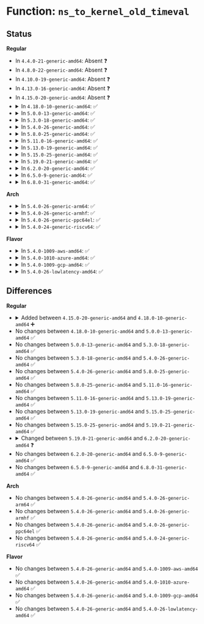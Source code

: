 # Function: <code>ns_to_kernel_old_timeval</code>

## Status
<b>Regular</b>
<ul>
<li>
In <code>4.4.0-21-generic-amd64</code>: Absent ❓
</li>
<li>
In <code>4.8.0-22-generic-amd64</code>: Absent ❓
</li>
<li>
In <code>4.10.0-19-generic-amd64</code>: Absent ❓
</li>
<li>
In <code>4.13.0-16-generic-amd64</code>: Absent ❓
</li>
<li>
In <code>4.15.0-20-generic-amd64</code>: Absent ❓
</li>
<li>
<details>
<summary>In <code>4.18.0-10-generic-amd64</code>: ✅</summary>

```c
struct __kernel_old_timeval ns_to_kernel_old_timeval(const s64 nsec)
```

```json
{
  "name": "ns_to_kernel_old_timeval",
  "collision_type": "Unique Global",
  "inline_type": "No",
  "funcs": [
    {
      "addr": 18446744071579962896,
      "name": "ns_to_kernel_old_timeval",
      "external": true,
      "loc": "kernel/time/time.c:491",
      "file": "kernel/time/time.c",
      "inline": "seen, unknown",
      "caller_inline": [],
      "caller_func": []
    }
  ],
  "symbols": [
    {
      "addr": 18446744071579962896,
      "name": "ns_to_kernel_old_timeval",
      "section": ".text",
      "bind": "STB_GLOBAL",
      "size": 126
    }
  ]
}
```
</details>
</li>
<li>
<details>
<summary>In <code>5.0.0-13-generic-amd64</code>: ✅</summary>

```c
struct __kernel_old_timeval ns_to_kernel_old_timeval(const s64 nsec)
```

```json
{
  "name": "ns_to_kernel_old_timeval",
  "collision_type": "Unique Global",
  "inline_type": "No",
  "funcs": [
    {
      "addr": 18446744071580009952,
      "name": "ns_to_kernel_old_timeval",
      "external": true,
      "loc": "kernel/time/time.c:429",
      "file": "kernel/time/time.c",
      "inline": "seen, unknown",
      "caller_inline": [],
      "caller_func": []
    }
  ],
  "symbols": [
    {
      "addr": 18446744071580009952,
      "name": "ns_to_kernel_old_timeval",
      "section": ".text",
      "bind": "STB_GLOBAL",
      "size": 119
    }
  ]
}
```
</details>
</li>
<li>
<details>
<summary>In <code>5.3.0-18-generic-amd64</code>: ✅</summary>

```c
struct __kernel_old_timeval ns_to_kernel_old_timeval(const s64 nsec)
```

```json
{
  "name": "ns_to_kernel_old_timeval",
  "collision_type": "Unique Global",
  "inline_type": "No",
  "funcs": [
    {
      "addr": 18446744071580053264,
      "name": "ns_to_kernel_old_timeval",
      "external": true,
      "loc": "kernel/time/time.c:497",
      "file": "kernel/time/time.c",
      "inline": "seen, unknown",
      "caller_inline": [],
      "caller_func": [
        "net/socket.c:__sock_recv_timestamp"
      ]
    }
  ],
  "symbols": [
    {
      "addr": 18446744071580053264,
      "name": "ns_to_kernel_old_timeval",
      "section": ".text",
      "bind": "STB_GLOBAL",
      "size": 123
    }
  ]
}
```
</details>
</li>
<li>
<details>
<summary>In <code>5.4.0-26-generic-amd64</code>: ✅</summary>

```c
struct __kernel_old_timeval ns_to_kernel_old_timeval(const s64 nsec)
```

```json
{
  "name": "ns_to_kernel_old_timeval",
  "collision_type": "Unique Global",
  "inline_type": "No",
  "funcs": [
    {
      "addr": 18446744071580102320,
      "name": "ns_to_kernel_old_timeval",
      "external": true,
      "loc": "kernel/time/time.c:497",
      "file": "kernel/time/time.c",
      "inline": "seen, unknown",
      "caller_inline": [],
      "caller_func": [
        "net/socket.c:__sock_recv_timestamp"
      ]
    }
  ],
  "symbols": [
    {
      "addr": 18446744071580102320,
      "name": "ns_to_kernel_old_timeval",
      "section": ".text",
      "bind": "STB_GLOBAL",
      "size": 123
    }
  ]
}
```
</details>
</li>
<li>
<details>
<summary>In <code>5.8.0-25-generic-amd64</code>: ✅</summary>

```c
struct __kernel_old_timeval ns_to_kernel_old_timeval(const s64 nsec)
```

```json
{
  "name": "ns_to_kernel_old_timeval",
  "collision_type": "Unique Global",
  "inline_type": "No",
  "funcs": [
    {
      "addr": 18446744071580165168,
      "name": "ns_to_kernel_old_timeval",
      "external": true,
      "loc": "kernel/time/time.c:452",
      "file": "kernel/time/time.c",
      "inline": "seen, unknown",
      "caller_inline": [],
      "caller_func": [
        "kernel/sys.c:getrusage",
        "kernel/sys.c:getrusage",
        "kernel/sys.c:getrusage",
        "kernel/sys.c:getrusage",
        "kernel/sys.c:getrusage",
        "kernel/sys.c:getrusage",
        "fs/binfmt_elf.c:fill_prstatus",
        "fs/binfmt_elf.c:fill_prstatus",
        "fs/binfmt_elf.c:fill_prstatus",
        "fs/binfmt_elf.c:fill_prstatus",
        "fs/binfmt_elf.c:fill_prstatus",
        "fs/binfmt_elf.c:fill_prstatus",
        "fs/compat_binfmt_elf.c:fill_prstatus",
        "fs/compat_binfmt_elf.c:fill_prstatus",
        "fs/compat_binfmt_elf.c:fill_prstatus",
        "fs/compat_binfmt_elf.c:fill_prstatus",
        "fs/compat_binfmt_elf.c:fill_prstatus",
        "fs/compat_binfmt_elf.c:fill_prstatus",
        "net/socket.c:__sock_recv_timestamp"
      ]
    }
  ],
  "symbols": [
    {
      "addr": 18446744071580165168,
      "name": "ns_to_kernel_old_timeval",
      "section": ".text",
      "bind": "STB_GLOBAL",
      "size": 178
    }
  ]
}
```
</details>
</li>
<li>
<details>
<summary>In <code>5.11.0-16-generic-amd64</code>: ✅</summary>

```c
struct __kernel_old_timeval ns_to_kernel_old_timeval(const s64 nsec)
```

```json
{
  "name": "ns_to_kernel_old_timeval",
  "collision_type": "Unique Global",
  "inline_type": "No",
  "funcs": [
    {
      "addr": 18446744071580149312,
      "name": "ns_to_kernel_old_timeval",
      "external": true,
      "loc": "kernel/time/time.c:452",
      "file": "kernel/time/time.c",
      "inline": "seen, unknown",
      "caller_inline": [],
      "caller_func": [
        "kernel/sys.c:getrusage",
        "kernel/sys.c:getrusage",
        "kernel/sys.c:getrusage",
        "kernel/sys.c:getrusage",
        "kernel/sys.c:getrusage",
        "kernel/sys.c:getrusage",
        "fs/binfmt_elf.c:fill_prstatus",
        "fs/binfmt_elf.c:fill_prstatus",
        "fs/binfmt_elf.c:fill_prstatus",
        "fs/binfmt_elf.c:fill_prstatus",
        "fs/binfmt_elf.c:fill_prstatus",
        "fs/binfmt_elf.c:fill_prstatus",
        "fs/compat_binfmt_elf.c:fill_prstatus",
        "fs/compat_binfmt_elf.c:fill_prstatus",
        "fs/compat_binfmt_elf.c:fill_prstatus",
        "fs/compat_binfmt_elf.c:fill_prstatus",
        "fs/compat_binfmt_elf.c:fill_prstatus",
        "fs/compat_binfmt_elf.c:fill_prstatus",
        "net/socket.c:__sock_recv_timestamp"
      ]
    }
  ],
  "symbols": [
    {
      "addr": 18446744071580149312,
      "name": "ns_to_kernel_old_timeval",
      "section": ".text",
      "bind": "STB_GLOBAL",
      "size": 178
    }
  ]
}
```
</details>
</li>
<li>
<details>
<summary>In <code>5.13.0-19-generic-amd64</code>: ✅</summary>

```c
struct __kernel_old_timeval ns_to_kernel_old_timeval(const s64 nsec)
```

```json
{
  "name": "ns_to_kernel_old_timeval",
  "collision_type": "Unique Global",
  "inline_type": "No",
  "funcs": [
    {
      "addr": 18446744071580154000,
      "name": "ns_to_kernel_old_timeval",
      "external": true,
      "loc": "kernel/time/time.c:452",
      "file": "kernel/time/time.c",
      "inline": "seen, unknown",
      "caller_inline": [],
      "caller_func": [
        "kernel/sys.c:getrusage",
        "kernel/sys.c:getrusage",
        "kernel/sys.c:getrusage",
        "kernel/sys.c:getrusage",
        "kernel/sys.c:getrusage",
        "kernel/sys.c:getrusage",
        "fs/binfmt_elf.c:fill_thread_core_info",
        "fs/binfmt_elf.c:fill_thread_core_info",
        "fs/binfmt_elf.c:fill_thread_core_info",
        "fs/binfmt_elf.c:fill_thread_core_info",
        "fs/binfmt_elf.c:fill_thread_core_info",
        "fs/binfmt_elf.c:fill_thread_core_info",
        "fs/compat_binfmt_elf.c:fill_thread_core_info",
        "fs/compat_binfmt_elf.c:fill_thread_core_info",
        "fs/compat_binfmt_elf.c:fill_thread_core_info",
        "fs/compat_binfmt_elf.c:fill_thread_core_info",
        "fs/compat_binfmt_elf.c:fill_thread_core_info",
        "fs/compat_binfmt_elf.c:fill_thread_core_info",
        "net/socket.c:__sock_recv_timestamp"
      ]
    }
  ],
  "symbols": [
    {
      "addr": 18446744071580154000,
      "name": "ns_to_kernel_old_timeval",
      "section": ".text",
      "bind": "STB_GLOBAL",
      "size": 157
    }
  ]
}
```
</details>
</li>
<li>
<details>
<summary>In <code>5.15.0-25-generic-amd64</code>: ✅</summary>

```c
struct __kernel_old_timeval ns_to_kernel_old_timeval(const s64 nsec)
```

```json
{
  "name": "ns_to_kernel_old_timeval",
  "collision_type": "Unique Global",
  "inline_type": "No",
  "funcs": [
    {
      "addr": 18446744071580298528,
      "name": "ns_to_kernel_old_timeval",
      "external": true,
      "loc": "kernel/time/time.c:452",
      "file": "kernel/time/time.c",
      "inline": "seen, unknown",
      "caller_inline": [],
      "caller_func": [
        "kernel/sys.c:getrusage",
        "kernel/sys.c:getrusage",
        "kernel/sys.c:getrusage",
        "kernel/sys.c:getrusage",
        "kernel/sys.c:getrusage",
        "kernel/sys.c:getrusage",
        "fs/binfmt_elf.c:fill_thread_core_info",
        "fs/binfmt_elf.c:fill_thread_core_info",
        "fs/binfmt_elf.c:fill_thread_core_info",
        "fs/binfmt_elf.c:fill_thread_core_info",
        "fs/binfmt_elf.c:fill_thread_core_info",
        "fs/binfmt_elf.c:fill_thread_core_info",
        "fs/compat_binfmt_elf.c:fill_thread_core_info",
        "fs/compat_binfmt_elf.c:fill_thread_core_info",
        "fs/compat_binfmt_elf.c:fill_thread_core_info",
        "fs/compat_binfmt_elf.c:fill_thread_core_info",
        "fs/compat_binfmt_elf.c:fill_thread_core_info",
        "fs/compat_binfmt_elf.c:fill_thread_core_info",
        "net/socket.c:__sock_recv_timestamp"
      ]
    }
  ],
  "symbols": [
    {
      "addr": 18446744071580298528,
      "name": "ns_to_kernel_old_timeval",
      "section": ".text",
      "bind": "STB_GLOBAL",
      "size": 157
    }
  ]
}
```
</details>
</li>
<li>
<details>
<summary>In <code>5.19.0-21-generic-amd64</code>: ✅</summary>

```c
struct __kernel_old_timeval ns_to_kernel_old_timeval(const s64 nsec)
```

```json
{
  "name": "ns_to_kernel_old_timeval",
  "collision_type": "Unique Global",
  "inline_type": "No",
  "funcs": [
    {
      "addr": 18446744071580507248,
      "name": "ns_to_kernel_old_timeval",
      "external": true,
      "loc": "kernel/time/time.c:452",
      "file": "kernel/time/time.c",
      "inline": "seen, unknown",
      "caller_inline": [],
      "caller_func": [
        "kernel/sys.c:getrusage",
        "kernel/sys.c:getrusage",
        "kernel/sys.c:getrusage",
        "kernel/sys.c:getrusage",
        "kernel/sys.c:getrusage",
        "kernel/sys.c:getrusage",
        "fs/binfmt_elf.c:fill_thread_core_info",
        "fs/binfmt_elf.c:fill_thread_core_info",
        "fs/binfmt_elf.c:fill_thread_core_info",
        "fs/binfmt_elf.c:fill_thread_core_info",
        "fs/binfmt_elf.c:fill_thread_core_info",
        "fs/binfmt_elf.c:fill_thread_core_info",
        "fs/compat_binfmt_elf.c:fill_thread_core_info",
        "fs/compat_binfmt_elf.c:fill_thread_core_info",
        "fs/compat_binfmt_elf.c:fill_thread_core_info",
        "fs/compat_binfmt_elf.c:fill_thread_core_info",
        "fs/compat_binfmt_elf.c:fill_thread_core_info",
        "fs/compat_binfmt_elf.c:fill_thread_core_info",
        "net/socket.c:__sock_recv_timestamp"
      ]
    }
  ],
  "symbols": [
    {
      "addr": 18446744071580507248,
      "name": "ns_to_kernel_old_timeval",
      "section": ".text",
      "bind": "STB_GLOBAL",
      "size": 155
    }
  ]
}
```
</details>
</li>
<li>
<details>
<summary>In <code>6.2.0-20-generic-amd64</code>: ✅</summary>

```c
struct __kernel_old_timeval ns_to_kernel_old_timeval(s64 nsec)
```

```json
{
  "name": "ns_to_kernel_old_timeval",
  "collision_type": "Unique Global",
  "inline_type": "No",
  "funcs": [
    {
      "addr": 18446744071580761040,
      "name": "ns_to_kernel_old_timeval",
      "external": true,
      "loc": "kernel/time/time.c:452",
      "file": "kernel/time/time.c",
      "inline": "seen, unknown",
      "caller_inline": [],
      "caller_func": [
        "kernel/sys.c:getrusage",
        "kernel/sys.c:getrusage",
        "kernel/sys.c:getrusage",
        "kernel/sys.c:getrusage",
        "kernel/sys.c:getrusage",
        "kernel/sys.c:getrusage",
        "fs/binfmt_elf.c:fill_thread_core_info",
        "fs/binfmt_elf.c:fill_thread_core_info",
        "fs/binfmt_elf.c:fill_thread_core_info",
        "fs/binfmt_elf.c:fill_thread_core_info",
        "fs/binfmt_elf.c:fill_thread_core_info",
        "fs/binfmt_elf.c:fill_thread_core_info",
        "fs/compat_binfmt_elf.c:fill_thread_core_info",
        "fs/compat_binfmt_elf.c:fill_thread_core_info",
        "fs/compat_binfmt_elf.c:fill_thread_core_info",
        "fs/compat_binfmt_elf.c:fill_thread_core_info",
        "fs/compat_binfmt_elf.c:fill_thread_core_info",
        "fs/compat_binfmt_elf.c:fill_thread_core_info",
        "net/socket.c:__sock_recv_timestamp"
      ]
    }
  ],
  "symbols": [
    {
      "addr": 18446744071580761040,
      "name": "ns_to_kernel_old_timeval",
      "section": ".text",
      "bind": "STB_GLOBAL",
      "size": 155
    }
  ]
}
```
</details>
</li>
<li>
<details>
<summary>In <code>6.5.0-9-generic-amd64</code>: ✅</summary>

```c
struct __kernel_old_timeval ns_to_kernel_old_timeval(s64 nsec)
```

```json
{
  "name": "ns_to_kernel_old_timeval",
  "collision_type": "Unique Global",
  "inline_type": "No",
  "funcs": [
    {
      "addr": 18446744071580843712,
      "name": "ns_to_kernel_old_timeval",
      "external": true,
      "loc": "kernel/time/time.c:452",
      "file": "kernel/time/time.c",
      "inline": "seen, unknown",
      "caller_inline": [],
      "caller_func": [
        "kernel/sys.c:getrusage",
        "kernel/sys.c:getrusage",
        "kernel/sys.c:getrusage",
        "kernel/sys.c:getrusage",
        "fs/binfmt_elf.c:fill_thread_core_info",
        "fs/binfmt_elf.c:fill_thread_core_info",
        "fs/binfmt_elf.c:fill_thread_core_info",
        "fs/binfmt_elf.c:fill_thread_core_info",
        "fs/binfmt_elf.c:fill_thread_core_info",
        "fs/binfmt_elf.c:fill_thread_core_info",
        "fs/compat_binfmt_elf.c:fill_thread_core_info",
        "fs/compat_binfmt_elf.c:fill_thread_core_info",
        "fs/compat_binfmt_elf.c:fill_thread_core_info",
        "fs/compat_binfmt_elf.c:fill_thread_core_info",
        "fs/compat_binfmt_elf.c:fill_thread_core_info",
        "fs/compat_binfmt_elf.c:fill_thread_core_info",
        "net/socket.c:__sock_recv_timestamp"
      ]
    }
  ],
  "symbols": [
    {
      "addr": 18446744071580843712,
      "name": "ns_to_kernel_old_timeval",
      "section": ".text",
      "bind": "STB_GLOBAL",
      "size": 155
    }
  ]
}
```
</details>
</li>
<li>
<details>
<summary>In <code>6.8.0-31-generic-amd64</code>: ✅</summary>

```c
struct __kernel_old_timeval ns_to_kernel_old_timeval(s64 nsec)
```

```json
{
  "name": "ns_to_kernel_old_timeval",
  "collision_type": "Unique Global",
  "inline_type": "No",
  "funcs": [
    {
      "addr": 18446744071580933104,
      "name": "ns_to_kernel_old_timeval",
      "external": true,
      "loc": "kernel/time/time.c:470",
      "file": "kernel/time/time.c",
      "inline": "seen, unknown",
      "caller_inline": [],
      "caller_func": [
        "kernel/sys.c:getrusage",
        "kernel/sys.c:getrusage",
        "fs/binfmt_elf.c:fill_thread_core_info",
        "fs/binfmt_elf.c:fill_thread_core_info",
        "fs/binfmt_elf.c:fill_thread_core_info",
        "fs/binfmt_elf.c:fill_thread_core_info",
        "fs/compat_binfmt_elf.c:fill_thread_core_info",
        "fs/compat_binfmt_elf.c:fill_thread_core_info",
        "fs/compat_binfmt_elf.c:fill_thread_core_info",
        "fs/compat_binfmt_elf.c:fill_thread_core_info",
        "net/socket.c:__sock_recv_timestamp"
      ]
    }
  ],
  "symbols": [
    {
      "addr": 18446744071580933104,
      "name": "ns_to_kernel_old_timeval",
      "section": ".text",
      "bind": "STB_GLOBAL",
      "size": 155
    }
  ]
}
```
</details>
</li>
</ul>
<b>Arch</b>
<ul>
<li>
<details>
<summary>In <code>5.4.0-26-generic-arm64</code>: ✅</summary>

```c
struct __kernel_old_timeval ns_to_kernel_old_timeval(const s64 nsec)
```

```json
{
  "name": "ns_to_kernel_old_timeval",
  "collision_type": "Unique Global",
  "inline_type": "No",
  "funcs": [
    {
      "addr": 18446603336491311568,
      "name": "ns_to_kernel_old_timeval",
      "external": true,
      "loc": "kernel/time/time.c:497",
      "file": "kernel/time/time.c",
      "inline": "seen, unknown",
      "caller_inline": [],
      "caller_func": [
        "net/socket.c:__sock_recv_timestamp"
      ]
    }
  ],
  "symbols": [
    {
      "addr": 18446603336491311568,
      "name": "ns_to_kernel_old_timeval",
      "section": ".text",
      "bind": "STB_GLOBAL",
      "size": 148
    }
  ]
}
```
</details>
</li>
<li>
<details>
<summary>In <code>5.4.0-26-generic-armhf</code>: ✅</summary>

```c
struct __kernel_old_timeval ns_to_kernel_old_timeval(const s64 nsec)
```

```json
{
  "name": "ns_to_kernel_old_timeval",
  "collision_type": "Unique Global",
  "inline_type": "No",
  "funcs": [
    {
      "addr": 3225307860,
      "name": "ns_to_kernel_old_timeval",
      "external": true,
      "loc": "kernel/time/time.c:497",
      "file": "kernel/time/time.c",
      "inline": "seen, unknown",
      "caller_inline": [],
      "caller_func": [
        "net/socket.c:__sock_recv_timestamp"
      ]
    }
  ],
  "symbols": [
    {
      "addr": 3225307860,
      "name": "ns_to_kernel_old_timeval",
      "section": ".text",
      "bind": "STB_GLOBAL",
      "size": 192
    }
  ]
}
```
</details>
</li>
<li>
<details>
<summary>In <code>5.4.0-26-generic-ppc64el</code>: ✅</summary>

```c
struct __kernel_old_timeval ns_to_kernel_old_timeval(const s64 nsec)
```

```json
{
  "name": "ns_to_kernel_old_timeval",
  "collision_type": "Unique Global",
  "inline_type": "No",
  "funcs": [
    {
      "addr": 13835058055284239200,
      "name": "ns_to_kernel_old_timeval",
      "external": true,
      "loc": "kernel/time/time.c:497",
      "file": "kernel/time/time.c",
      "inline": "seen, unknown",
      "caller_inline": [],
      "caller_func": [
        "net/socket.c:__sock_recv_timestamp"
      ]
    }
  ],
  "symbols": [
    {
      "addr": 13835058055284239200,
      "name": "ns_to_kernel_old_timeval",
      "section": ".text",
      "bind": "STB_GLOBAL",
      "size": 148
    }
  ]
}
```
</details>
</li>
<li>
<details>
<summary>In <code>5.4.0-24-generic-riscv64</code>: ✅</summary>

```c
struct __kernel_old_timeval ns_to_kernel_old_timeval(const s64 nsec)
```

```json
{
  "name": "ns_to_kernel_old_timeval",
  "collision_type": "Unique Global",
  "inline_type": "No",
  "funcs": [
    {
      "addr": 18446743936271820990,
      "name": "ns_to_kernel_old_timeval",
      "external": true,
      "loc": "kernel/time/time.c:497",
      "file": "kernel/time/time.c",
      "inline": "seen, unknown",
      "caller_inline": [],
      "caller_func": [
        "net/socket.c:__sock_recv_timestamp"
      ]
    }
  ],
  "symbols": [
    {
      "addr": 18446743936271820990,
      "name": "ns_to_kernel_old_timeval",
      "section": ".text",
      "bind": "STB_GLOBAL",
      "size": 76
    }
  ]
}
```
</details>
</li>
</ul>
<b>Flavor</b>
<ul>
<li>
<details>
<summary>In <code>5.4.0-1009-aws-amd64</code>: ✅</summary>

```c
struct __kernel_old_timeval ns_to_kernel_old_timeval(const s64 nsec)
```

```json
{
  "name": "ns_to_kernel_old_timeval",
  "collision_type": "Unique Global",
  "inline_type": "No",
  "funcs": [
    {
      "addr": 18446744071580071520,
      "name": "ns_to_kernel_old_timeval",
      "external": true,
      "loc": "kernel/time/time.c:497",
      "file": "kernel/time/time.c",
      "inline": "seen, unknown",
      "caller_inline": [],
      "caller_func": [
        "net/socket.c:__sock_recv_timestamp"
      ]
    }
  ],
  "symbols": [
    {
      "addr": 18446744071580071520,
      "name": "ns_to_kernel_old_timeval",
      "section": ".text",
      "bind": "STB_GLOBAL",
      "size": 123
    }
  ]
}
```
</details>
</li>
<li>
<details>
<summary>In <code>5.4.0-1010-azure-amd64</code>: ✅</summary>

```c
struct __kernel_old_timeval ns_to_kernel_old_timeval(const s64 nsec)
```

```json
{
  "name": "ns_to_kernel_old_timeval",
  "collision_type": "Unique Global",
  "inline_type": "No",
  "funcs": [
    {
      "addr": 18446744071580016336,
      "name": "ns_to_kernel_old_timeval",
      "external": true,
      "loc": "kernel/time/time.c:497",
      "file": "kernel/time/time.c",
      "inline": "seen, unknown",
      "caller_inline": [],
      "caller_func": [
        "net/socket.c:__sock_recv_timestamp"
      ]
    }
  ],
  "symbols": [
    {
      "addr": 18446744071580016336,
      "name": "ns_to_kernel_old_timeval",
      "section": ".text",
      "bind": "STB_GLOBAL",
      "size": 123
    }
  ]
}
```
</details>
</li>
<li>
<details>
<summary>In <code>5.4.0-1009-gcp-amd64</code>: ✅</summary>

```c
struct __kernel_old_timeval ns_to_kernel_old_timeval(const s64 nsec)
```

```json
{
  "name": "ns_to_kernel_old_timeval",
  "collision_type": "Unique Global",
  "inline_type": "No",
  "funcs": [
    {
      "addr": 18446744071580062592,
      "name": "ns_to_kernel_old_timeval",
      "external": true,
      "loc": "kernel/time/time.c:497",
      "file": "kernel/time/time.c",
      "inline": "seen, unknown",
      "caller_inline": [],
      "caller_func": [
        "net/socket.c:__sock_recv_timestamp"
      ]
    }
  ],
  "symbols": [
    {
      "addr": 18446744071580062592,
      "name": "ns_to_kernel_old_timeval",
      "section": ".text",
      "bind": "STB_GLOBAL",
      "size": 123
    }
  ]
}
```
</details>
</li>
<li>
<details>
<summary>In <code>5.4.0-26-lowlatency-amd64</code>: ✅</summary>

```c
struct __kernel_old_timeval ns_to_kernel_old_timeval(const s64 nsec)
```

```json
{
  "name": "ns_to_kernel_old_timeval",
  "collision_type": "Unique Global",
  "inline_type": "No",
  "funcs": [
    {
      "addr": 18446744071580113360,
      "name": "ns_to_kernel_old_timeval",
      "external": true,
      "loc": "kernel/time/time.c:497",
      "file": "kernel/time/time.c",
      "inline": "seen, unknown",
      "caller_inline": [],
      "caller_func": [
        "net/socket.c:__sock_recv_timestamp"
      ]
    }
  ],
  "symbols": [
    {
      "addr": 18446744071580113360,
      "name": "ns_to_kernel_old_timeval",
      "section": ".text",
      "bind": "STB_GLOBAL",
      "size": 123
    }
  ]
}
```
</details>
</li>
</ul>

## Differences
<b>Regular</b>
<ul>
<li>
<details>
<summary>Added between <code>4.15.0-20-generic-amd64</code> and <code>4.18.0-10-generic-amd64</code> ➕</summary>

```c
struct __kernel_old_timeval ns_to_kernel_old_timeval(const s64 nsec)
```
</details>
</li>
<li>
No changes between <code>4.18.0-10-generic-amd64</code> and <code>5.0.0-13-generic-amd64</code> ✅
</li>
<li>
No changes between <code>5.0.0-13-generic-amd64</code> and <code>5.3.0-18-generic-amd64</code> ✅
</li>
<li>
No changes between <code>5.3.0-18-generic-amd64</code> and <code>5.4.0-26-generic-amd64</code> ✅
</li>
<li>
No changes between <code>5.4.0-26-generic-amd64</code> and <code>5.8.0-25-generic-amd64</code> ✅
</li>
<li>
No changes between <code>5.8.0-25-generic-amd64</code> and <code>5.11.0-16-generic-amd64</code> ✅
</li>
<li>
No changes between <code>5.11.0-16-generic-amd64</code> and <code>5.13.0-19-generic-amd64</code> ✅
</li>
<li>
No changes between <code>5.13.0-19-generic-amd64</code> and <code>5.15.0-25-generic-amd64</code> ✅
</li>
<li>
No changes between <code>5.15.0-25-generic-amd64</code> and <code>5.19.0-21-generic-amd64</code> ✅
</li>
<li>
<details>
<summary>Changed between <code>5.19.0-21-generic-amd64</code> and <code>6.2.0-20-generic-amd64</code> ❓</summary>
<ul>
<li>
<b>Param type changed. </b>
<code>const s64 nsec</code> ➡️ <code>s64 nsec</code>
</li>
</ul>
</details>
</li>
<li>
No changes between <code>6.2.0-20-generic-amd64</code> and <code>6.5.0-9-generic-amd64</code> ✅
</li>
<li>
No changes between <code>6.5.0-9-generic-amd64</code> and <code>6.8.0-31-generic-amd64</code> ✅
</li>
</ul>
<b>Arch</b>
<ul>
<li>
No changes between <code>5.4.0-26-generic-amd64</code> and <code>5.4.0-26-generic-arm64</code> ✅
</li>
<li>
No changes between <code>5.4.0-26-generic-amd64</code> and <code>5.4.0-26-generic-armhf</code> ✅
</li>
<li>
No changes between <code>5.4.0-26-generic-amd64</code> and <code>5.4.0-26-generic-ppc64el</code> ✅
</li>
<li>
No changes between <code>5.4.0-26-generic-amd64</code> and <code>5.4.0-24-generic-riscv64</code> ✅
</li>
</ul>
<b>Flavor</b>
<ul>
<li>
No changes between <code>5.4.0-26-generic-amd64</code> and <code>5.4.0-1009-aws-amd64</code> ✅
</li>
<li>
No changes between <code>5.4.0-26-generic-amd64</code> and <code>5.4.0-1010-azure-amd64</code> ✅
</li>
<li>
No changes between <code>5.4.0-26-generic-amd64</code> and <code>5.4.0-1009-gcp-amd64</code> ✅
</li>
<li>
No changes between <code>5.4.0-26-generic-amd64</code> and <code>5.4.0-26-lowlatency-amd64</code> ✅
</li>
</ul>
